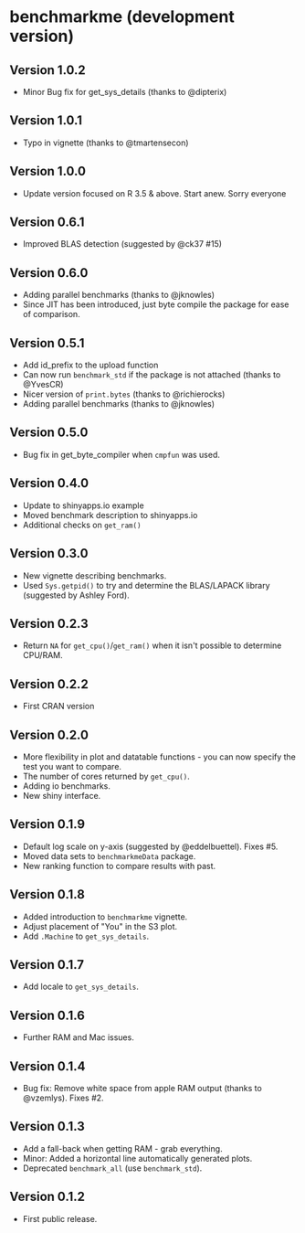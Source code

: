# benchmarkme (development version)

## Version 1.0.2
  * Minor Bug fix for get_sys_details (thanks to @dipterix)

## Version 1.0.1
  * Typo in vignette (thanks to @tmartensecon)

## Version 1.0.0
  * Update version focused on R 3.5 & above. Start anew. Sorry everyone

## Version 0.6.1 
  * Improved BLAS detection (suggested by @ck37 #15)

## Version 0.6.0
  * Adding parallel benchmarks (thanks to @jknowles)
  * Since JIT has been introduced, just byte compile the package for ease of comparison.

## Version 0.5.1
  * Add id_prefix to the upload function
  * Can now run `benchmark_std` if the package is not attached (thanks to @YvesCR)
  * Nicer version of `print.bytes` (thanks to @richierocks)
  * Adding parallel benchmarks (thanks to @jknowles)
  
## Version 0.5.0
  * Bug fix in get_byte_compiler when `cmpfun` was used.
  
## Version 0.4.0
  * Update to shinyapps.io example
  * Moved benchmark description to shinyapps.io
  * Additional checks on `get_ram()`

## Version 0.3.0
  * New vignette describing benchmarks.
  * Used `Sys.getpid()` to try and determine the BLAS/LAPACK library (suggested by
  Ashley Ford).

## Version 0.2.3 
  * Return `NA` for `get_cpu()`/`get_ram()` when it isn't possible to determine
  CPU/RAM.
  
## Version 0.2.2
  * First CRAN version
  
## Version 0.2.0
  * More flexibility in plot and datatable functions - you can now specify the test you want to compare.
  * The number of cores returned by `get_cpu()`.
  * Adding io benchmarks.
  * New shiny interface.

## Version 0.1.9
  * Default log scale on y-axis (suggested by @eddelbuettel). Fixes #5.
  * Moved data sets to `benchmarkmeData` package.
  * New ranking function to compare results with past.

## Version 0.1.8
  * Added introduction to `benchmarkme` vignette.
  * Adjust placement of "You" in the S3 plot.
  * Add `.Machine` to `get_sys_details`.

## Version 0.1.7
  * Add locale to `get_sys_details`.

## Version 0.1.6
  * Further RAM and Mac issues.

## Version 0.1.4
  * Bug fix: Remove white space from apple RAM output (thanks to @vzemlys). Fixes #2. 
  
## Version 0.1.3
  * Add a fall-back when getting RAM - grab everything.
  * Minor: Added a horizontal line automatically generated plots.
  * Deprecated `benchmark_all` (use `benchmark_std`).

## Version 0.1.2
  * First public release.
